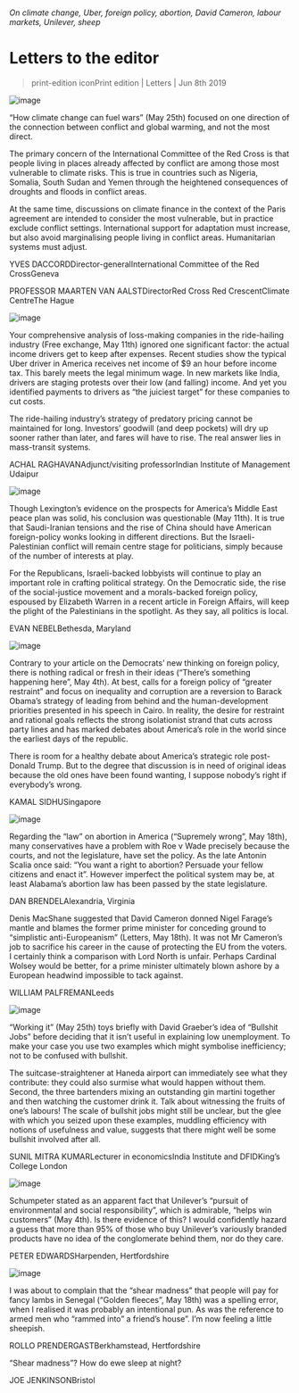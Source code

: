 ###### On climate change, Uber, foreign policy, abortion, David Cameron, labour markets, Unilever, sheep
# Letters to the editor 
> print-edition iconPrint edition | Letters | Jun 8th 2019 
![image](images/20190525_irp003.jpg) 
“How climate change can fuel wars” (May 25th) focused on one direction of the connection between conflict and global warming, and not the most direct. 
The primary concern of the International Committee of the Red Cross is that people living in places already affected by conflict are among those most vulnerable to climate risks. This is true in countries such as Nigeria, Somalia, South Sudan and Yemen through the heightened consequences of droughts and floods in conflict areas. 
At the same time, discussions on climate finance in the context of the Paris agreement are intended to consider the most vulnerable, but in practice exclude conflict settings. International support for adaptation must increase, but also avoid marginalising people living in conflict areas. Humanitarian systems must adjust. 
YVES DACCORDDirector-generalInternational Committee of the Red CrossGeneva 
PROFESSOR MAARTEN VAN AALSTDirectorRed Cross Red CrescentClimate CentreThe Hague 
![image](images/20190511_fnd000.jpg) 
Your comprehensive analysis of loss-making companies in the ride-hailing industry (Free exchange, May 11th) ignored one significant factor: the actual income drivers get to keep after expenses. Recent studies show the typical Uber driver in America receives net income of $9 an hour before income tax. This barely meets the legal minimum wage. In new markets like India, drivers are staging protests over their low (and falling) income. And yet you identified payments to drivers as “the juiciest target” for these companies to cut costs. 
The ride-hailing industry’s strategy of predatory pricing cannot be maintained for long. Investors’ goodwill (and deep pockets) will dry up sooner rather than later, and fares will have to rise. The real answer lies in mass-transit systems. 
ACHAL RAGHAVANAdjunct/visiting professorIndian Institute of Management Udaipur 
![image](images/20190511_usd000.jpg) 
Though Lexington’s evidence on the prospects for America’s Middle East peace plan was solid, his conclusion was questionable (May 11th). It is true that Saudi-Iranian tensions and the rise of China should have American foreign-policy wonks looking in different directions. But the Israeli-Palestinian conflict will remain centre stage for politicians, simply because of the number of interests at play. 
For the Republicans, Israeli-backed lobbyists will continue to play an important role in crafting political strategy. On the Democratic side, the rise of the social-justice movement and a morals-backed foreign policy, espoused by Elizabeth Warren in a recent article in Foreign Affairs, will keep the plight of the Palestinians in the spotlight. As they say, all politics is local. 
EVAN NEBELBethesda, Maryland 
![image](images/20190504_usd001.jpg) 
Contrary to your article on the Democrats’ new thinking on foreign policy, there is nothing radical or fresh in their ideas (“There’s something happening here”, May 4th). At best, calls for a foreign policy of “greater restraint” and focus on inequality and corruption are a reversion to Barack Obama’s strategy of leading from behind and the human-development priorities presented in his speech in Cairo. In reality, the desire for restraint and rational goals reflects the strong isolationist strand that cuts across party lines and has marked debates about America’s role in the world since the earliest days of the republic. 
There is room for a healthy debate about America’s strategic role post-Donald Trump. But to the degree that discussion is in need of original ideas because the old ones have been found wanting, I suppose nobody’s right if everybody’s wrong. 
KAMAL SIDHUSingapore 
![image](images/20190518_ldp003.jpg) 
Regarding the “law” on abortion in America (“Supremely wrong”, May 18th), many conservatives have a problem with Roe v Wade precisely because the courts, and not the legislature, have set the policy. As the late Antonin Scalia once said: “You want a right to abortion? Persuade your fellow citizens and enact it”. However imperfect the political system may be, at least Alabama’s abortion law has been passed by the state legislature. 
DAN BRENDELAlexandria, Virginia 
Denis MacShane suggested that David Cameron donned Nigel Farage’s mantle and blames the former prime minister for conceding ground to “simplistic anti-Europeanism” (Letters, May 18th). It was not Mr Cameron’s job to sacrifice his career in the cause of protecting the EU from the voters. I certainly think a comparison with Lord North is unfair. Perhaps Cardinal Wolsey would be better, for a prime minister ultimately blown ashore by a European headwind impossible to tack against. 
WILLIAM PALFREMANLeeds 
![image](images/20190525_ldd001.jpg) 
“Working it” (May 25th) toys briefly with David Graeber’s idea of “Bullshit Jobs” before deciding that it isn’t useful in explaining low unemployment. To make your case you use two examples which might symbolise inefficiency; not to be confused with bullshit. 
The suitcase-straightener at Haneda airport can immediately see what they contribute: they could also surmise what would happen without them. Second, the three bartenders mixing an outstanding gin martini together and then watching the customer drink it. Talk about witnessing the fruits of one’s labours! The scale of bullshit jobs might still be unclear, but the glee with which you seized upon these examples, muddling efficiency with notions of usefulness and value, suggests that there might well be some bullshit involved after all. 
SUNIL MITRA KUMARLecturer in economicsIndia Institute and DFIDKing’s College London 
![image](images/20190504_wbd000.jpg) 
Schumpeter stated as an apparent fact that Unilever’s “pursuit of environmental and social responsibility”, which is admirable, “helps win customers” (May 4th). Is there evidence of this? I would confidently hazard a guess that more than 95% of those who buy Unilever’s variously branded products have no idea of the conglomerate behind them, nor do they care. 
PETER EDWARDSHarpenden, Hertfordshire 
![image](images/20190518_map004.jpg) 
I was about to complain that the “shear madness” that people will pay for fancy lambs in Senegal (“Golden fleeces”, May 18th) was a spelling error, when I realised it was probably an intentional pun. As was the reference to armed men who “rammed into” a friend’s house”. I’m now feeling a little sheepish. 
ROLLO PRENDERGASTBerkhamstead, Hertfordshire 
“Shear madness”? How do ewe sleep at night? 
JOE JENKINSONBristol 
